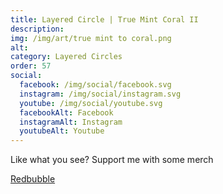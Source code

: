 ```yaml
---
title: Layered Circle | True Mint Coral II
description: 
img: /img/art/true mint to coral.png
alt: 
category: Layered Circles
order: 57
social:
  facebook: /img/social/facebook.svg
  instagram: /img/social/instagram.svg
  youtube: /img/social/youtube.svg
  facebookAlt: Facebook
  instagramAlt: Instagram
  youtubeAlt: Youtube
---
```

Like what you see? Support me with some merch

<a href='https://www.redbubble.com/shop/ap/103819706' class="btn btn-primary store-link">
Redbubble
</a>